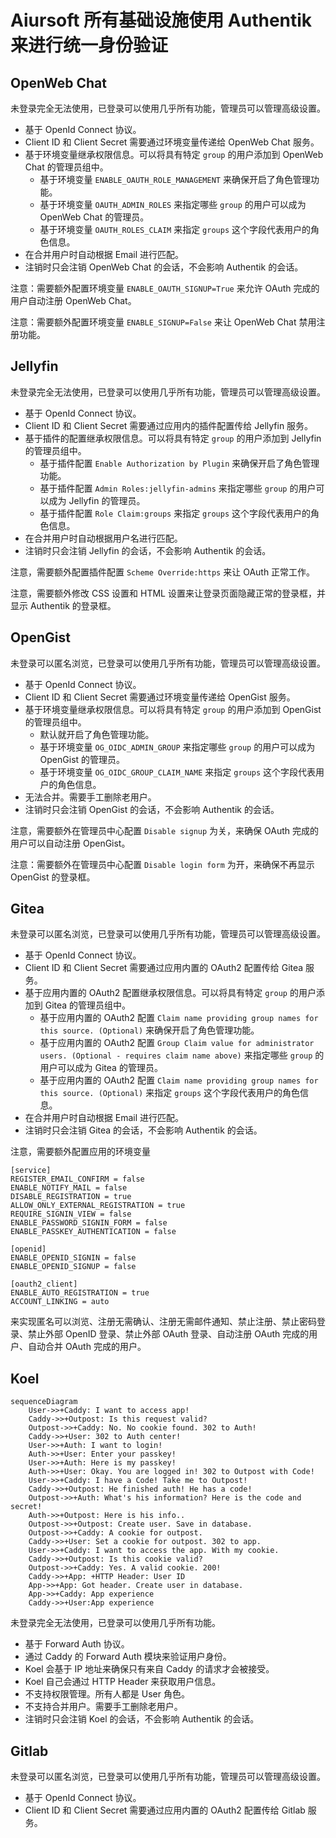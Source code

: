 # Aiursoft 所有基础设施使用 Authentik 来进行统一身份验证

## OpenWeb Chat

未登录完全无法使用，已登录可以使用几乎所有功能，管理员可以管理高级设置。

* 基于 OpenId Connect 协议。
* Client ID 和 Client Secret 需要通过环境变量传递给 OpenWeb Chat 服务。
* 基于环境变量继承权限信息。可以将具有特定 `group` 的用户添加到 OpenWeb Chat 的管理员组中。
  * 基于环境变量 `ENABLE_OAUTH_ROLE_MANAGEMENT` 来确保开启了角色管理功能。
  * 基于环境变量 `OAUTH_ADMIN_ROLES` 来指定哪些 `group` 的用户可以成为 OpenWeb Chat 的管理员。
  * 基于环境变量 `OAUTH_ROLES_CLAIM` 来指定 `groups` 这个字段代表用户的角色信息。
* 在合并用户时自动根据 Email 进行匹配。
* 注销时只会注销 OpenWeb Chat 的会话，不会影响 Authentik 的会话。

注意：需要额外配置环境变量 `ENABLE_OAUTH_SIGNUP=True` 来允许 OAuth 完成的用户自动注册 OpenWeb Chat。

注意：需要额外配置环境变量 `ENABLE_SIGNUP=False` 来让 OpenWeb Chat 禁用注册功能。

## Jellyfin

未登录完全无法使用，已登录可以使用几乎所有功能，管理员可以管理高级设置。

* 基于 OpenId Connect 协议。
* Client ID 和 Client Secret 需要通过应用内的插件配置传给 Jellyfin 服务。
* 基于插件的配置继承权限信息。可以将具有特定 `group` 的用户添加到 Jellyfin 的管理员组中。
  * 基于插件配置 `Enable Authorization by Plugin` 来确保开启了角色管理功能。
  * 基于插件配置 `Admin Roles:jellyfin-admins` 来指定哪些 `group` 的用户可以成为 Jellyfin 的管理员。
  * 基于插件配置 `Role Claim:groups` 来指定 `groups` 这个字段代表用户的角色信息。
* 在合并用户时自动根据用户名进行匹配。
* 注销时只会注销 Jellyfin 的会话，不会影响 Authentik 的会话。

注意，需要额外配置插件配置 `Scheme Override:https` 来让 OAuth 正常工作。

注意，需要额外修改 CSS 设置和 HTML 设置来让登录页面隐藏正常的登录框，并显示 Authentik 的登录框。

## OpenGist

未登录可以匿名浏览，已登录可以使用几乎所有功能，管理员可以管理高级设置。

* 基于 OpenId Connect 协议。
* Client ID 和 Client Secret 需要通过环境变量传递给 OpenGist 服务。
* 基于环境变量继承权限信息。可以将具有特定 `group` 的用户添加到 OpenGist 的管理员组中。
  * 默认就开启了角色管理功能。
  * 基于环境变量 `OG_OIDC_ADMIN_GROUP` 来指定哪些 `group` 的用户可以成为 OpenGist 的管理员。
  * 基于环境变量 `OG_OIDC_GROUP_CLAIM_NAME` 来指定 `groups` 这个字段代表用户的角色信息。
* 无法合并。需要手工删除老用户。
* 注销时只会注销 OpenGist 的会话，不会影响 Authentik 的会话。

注意，需要额外在管理员中心配置 `Disable signup` 为关，来确保 OAuth 完成的用户可以自动注册 OpenGist。

注意：需要额外在管理员中心配置 `Disable login form` 为开，来确保不再显示 OpenGist 的登录框。

## Gitea

未登录可以匿名浏览，已登录可以使用几乎所有功能，管理员可以管理高级设置。

* 基于 OpenId Connect 协议。
* Client ID 和 Client Secret 需要通过应用内置的 OAuth2 配置传给 Gitea 服务。
* 基于应用内置的 OAuth2 配置继承权限信息。可以将具有特定 `group` 的用户添加到 Gitea 的管理员组中。
  * 基于应用内置的 OAuth2 配置 `Claim name providing group names for this source. (Optional)` 来确保开启了角色管理功能。
  * 基于应用内置的 OAuth2 配置 `Group Claim value for administrator users. (Optional - requires claim name above)` 来指定哪些 `group` 的用户可以成为 Gitea 的管理员。
  * 基于应用内置的 OAuth2 配置 `Claim name providing group names for this source. (Optional)` 来指定 `groups` 这个字段代表用户的角色信息。
* 在合并用户时自动根据 Email 进行匹配。
* 注销时只会注销 Gitea 的会话，不会影响 Authentik 的会话。

注意，需要额外配置应用的环境变量

```env
[service]
REGISTER_EMAIL_CONFIRM = false
ENABLE_NOTIFY_MAIL = false
DISABLE_REGISTRATION = true
ALLOW_ONLY_EXTERNAL_REGISTRATION = true
REQUIRE_SIGNIN_VIEW = false
ENABLE_PASSWORD_SIGNIN_FORM = false
ENABLE_PASSKEY_AUTHENTICATION = false

[openid]
ENABLE_OPENID_SIGNIN = false
ENABLE_OPENID_SIGNUP = false

[oauth2_client]
ENABLE_AUTO_REGISTRATION = true
ACCOUNT_LINKING = auto

```

来实现匿名可以浏览、注册无需确认、注册无需邮件通知、禁止注册、禁止密码登录、禁止外部 OpenID 登录、禁止外部 OAuth 登录、自动注册 OAuth 完成的用户、自动合并 OAuth 完成的用户。

## Koel

```mermaid
sequenceDiagram
    User->>+Caddy: I want to access app!
    Caddy->>+Outpost: Is this request valid?
    Outpost->>+Caddy: No. No cookie found. 302 to Auth!
    Caddy->>+User: 302 to Auth center!
    User->>+Auth: I want to login!
    Auth->>+User: Enter your passkey!
    User->>+Auth: Here is my passkey!
    Auth->>+User: Okay. You are logged in! 302 to Outpost with Code!
    User->>+Caddy: I have a Code! Take me to Outpost!
    Caddy->>+Outpost: He finished auth! He has a code!
    Outpost->>+Auth: What's his information? Here is the code and secret!
    Auth->>+Outpost: Here is his info..
    Outpost->>+Outpost: Create user. Save in database.
    Outpost->>+Caddy: A cookie for outpost.
    Caddy->>+User: Set a cookie for outpost. 302 to app.
    User->>+Caddy: I want to access the app. With my cookie.
    Caddy->>+Outpost: Is this cookie valid?
    Outpost->>+Caddy: Yes. A valid cookie. 200!
    Caddy->>+App: +HTTP Header: User ID
    App->>+App: Got header. Create user in database.
    App->>+Caddy: App experience
    Caddy->>+User:App experience
```

未登录完全无法使用，已登录可以使用几乎所有功能。

* 基于 Forward Auth 协议。
* 通过 Caddy 的 Forward Auth 模块来验证用户身份。
* Koel 会基于 IP 地址来确保只有来自 Caddy 的请求才会被接受。
* Koel 自己会通过 HTTP Header 来获取用户信息。
* 不支持权限管理。所有人都是 User 角色。
* 不支持合并用户。需要手工删除老用户。
* 注销时只会注销 Koel 的会话，不会影响 Authentik 的会话。

## Gitlab

未登录可以匿名浏览，已登录可以使用几乎所有功能，管理员可以管理高级设置。

* 基于 OpenId Connect 协议。
* Client ID 和 Client Secret 需要通过应用内置的 OAuth2 配置传给 Gitlab 服务。